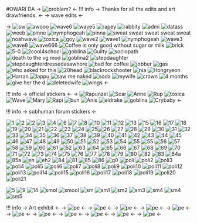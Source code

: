 #OWARI DA
-> ![problem?](https://imgur.com/Ros04m1.gif) <-
!!! info
    -> Thanks for all the edits and art drawfriends. <-
    -> wave edits  <-

-> ![sw](https://imgur.com/pnbk9x2.png) ![awooo](https://imgur.com/ncQCZKv.png) ![wave6](https://imgur.com/ETIAJnX.png)  ![wave5](https://imgur.com/XEJtLJ2.png) ![rapey](https://imgur.com/o8MZ97W.png) ![rabbity](https://imgur.com/VOTCR69.png) ![admi](https://imgur.com/nVa9fIj.png) ![datass](https://i.imgur.com/KG51MUA.png) ![weeb](https://i.imgur.com/7A72jcz.png) ![pinne](https://i.imgur.com/VtOLEPl.png)  ![nymphogeah](https://imgur.com/kOPONcw.png) ![pinna](https://imgur.com/h5yyU70.png)  ![sweat sweat sweat sweat sweat](https://imgur.com/h473YE5.png) ![noahwave](https://i.imgur.com/RPpYCud.png) ![toxica](https://i.imgur.com/Ry3W4XD.png)  ![goy](https://imgur.com/J2sQhvr.png)  ![wave2](https://imgur.com/I3Ff120.png)  ![wave1](https://imgur.com/eXKkjyV.png) ![nymphogeah](https://imgur.com/qwxxcn7.png) ![wave3](https://imgur.com/Xc6UQAm.png) ![wave8](https://imgur.com/t0yJwHu.png) ![wave666](https://imgur.com/Pv1ldU0.png)  ![Coffee is only good without sugar or milk](https://imgur.com/42Ol26i.png) ![brick](https://imgur.com/HYv4PWp.png) ![5-0](https://imgur.com/cH31Tiz.png) ![2cool4school](https://imgur.com/4xJvgAh.png) ![goblina](https://imgur.com/Gg3D8sb.png) ![Guilty](https://imgur.com/g1AB7mt.png) ![sociopath](https://imgur.com/X0enIz3.png) ![death to the vg mod](https://imgur.com/6WjubMz.png) ![goblina2](https://imgur.com/jKjso13.png) ![stepdaughter](https://imgur.com/ekV0bV7.png) ![stepdaughterdressedasawhore](https://i.imgur.com/JGKOv4u.png) ![bad for coffee](https://imgur.com/htvjGfC.png) ![jobber](https://imgur.com/c9tc6cr.png) ![gas](https://i.imgur.com/ekBX0tf.png)  ![who asked for this](https://imgur.com/FdikSTf.png) ![20head](https://imgur.com/fhxUs2V.png) ![blackrockshooter](https://imgur.com/4DllRHa.png)  ![nia](https://imgur.com/Pz41350.png) ![Hongryeon](https://imgur.com/ffdbipL.png) ![Harran](https://imgur.com/nMzvbk7.png) ![lappu](https://imgur.com/0OtowoN.png) ![saw me naked](https://imgur.com/YvYi4eK.png) ![soda](https://imgur.com/fHF3xLa.png) ![mywife](https://imgur.com/qoyqM2m.png) ![crown](https://imgur.com/FLWvYeY.png) ![4 months](https://imgur.com/CEEPKXm.png) ![give her the d](https://imgur.com/VktQBEa.png) ![deletedwife](https://imgur.com/y1qL9qA.png) ![wings](https://imgur.com/LtkG3EJ.png) <-


!!! info
    -> official stickers  <-
-> ![Rapunzel](https://imgur.com/VdEmDYa.png) ![Scar](https://imgur.com/leBYcrq.png) ![Anne](https://imgur.com/JX6V4YD.png) ![Rup](https://imgur.com/DPZv85n.png) ![toxica](https://imgur.com/jL7FGYw.png)
![Wave](https://imgur.com/3hzv3JC.png) ![Mary](https://imgur.com/ziziGxa.png) ![Rapi](https://imgur.com/2QJ8Fdr.png) ![bun](https://imgur.com/AajBxfR.png) ![Anis](https://imgur.com/BC9eFDE.png) ![eldrake](https://imgur.com/nVxVMr1.png) ![goblina](https://imgur.com/Tx3W2cl.png) ![Crybaby](https://imgur.com/3XkQXeF.png) <-

!!! info
    -> subhuman forum stickers  <-

 ![1](https://imgur.com/D07AOR4.jpg) ![2](https://imgur.com/Iv5OtUn.jpg) ![2](https://imgur.com/0oyTv25.jpg) ![3](https://imgur.com/D27ypLJ.jpg) ![4](https://imgur.com/pzmHw5S.jpg)    ![6](https://imgur.com/k5Zkz12.jpg) ![7](https://imgur.com/Z6ifzW6.jpg) ![8](https://imgur.com/4L3gxzS.jpg)  ![10](https://imgur.com/FcJIuHU.jpg) ![11](https://imgur.com/QKnLIhD.jpg) ![12](https://imgur.com/GNOcfPZ.jpg) ![13](https://imgur.com/9aUD8l8.jpg)  ![15](https://imgur.com/bLWrIiN.jpg) ![16](https://imgur.com/dBY2jTz.jpg) ![17](https://imgur.com/GNOcfPZ.jpg)  ![18](https://imgur.com/9aUD8l8.jpg) ![19](https://imgur.com/zies4UI.jpg) ![20](https://imgur.com/Qwospag.jpg) ![21](https://imgur.com/mkDAlTP.jpg) ![22](https://imgur.com/uGzkiHa.jpg) ![23](https://imgur.com/yD4HNd1.jpg) ![24](https://imgur.com/7lRz3V9.jpg) ![25](https://imgur.com/saObMtJ.jpg)![26](https://imgur.com/mLxwBeb.jpg) ![27](https://imgur.com/qxGa6Ve.jpg) ![28](https://imgur.com/LMBLdEe.jpg) ![29](https://imgur.com/ss4Wrs0.jpg) ![30](https://imgur.com/DkHW1LF.jpg) ![31](https://imgur.com/oOFYgfk.jpg) ![32](https://imgur.com/xa0YAJw.jpg) ![33](https://imgur.com/NVVaPSA.jpg) ![34](https://imgur.com/aHmNWM0.jpg) ![35](https://imgur.com/H0krKDr.jpg) ![36](https://imgur.com/vcKZwBs.jpg) ![37](https://imgur.com/aboafE0.jpg) ![38](https://imgur.com/nB4yXEO.jpg) ![39](https://imgur.com/xy0y3Tp.jpg) ![40](https://imgur.com/bIVVzBi.jpg) ![41](https://imgur.com/9kd9i4S.jpg) ![42](https://imgur.com/BGTVo2t.jpg) ![43](https://imgur.com/eiwjJFz.jpg) ![44](https://imgur.com/T8BkUKr.jpg) ![45](https://imgur.com/rwimUUS.jpg) ![46](https://imgur.com/SgN1Pgq.jpg) ![47](https://imgur.com/b31sUtu.jpg) ![48](https://imgur.com/FbSta1k.jpg) ![49](https://imgur.com/qyRP8jP.jpg) ![50](https://imgur.com/1xdypWm.jpg) ![51](https://imgur.com/KaTAzOg.jpg) ![52](https://imgur.com/ouEgQDC.jpg) ![53](https://imgur.com/oGQw20v.jpg) ![54](https://imgur.com/uF0KNS7.jpg) ![55](https://imgur.com/B3E7Hsr.jpg) ![55](https://imgur.com/M5WE9AQ.jpg) ![56](https://imgur.com/DngQvJ1.jpg) ![57](https://imgur.com/BFDsoQ3.jpg) ![58](https://imgur.com/1ykqUA3.jpg) ![59](https://imgur.com/U8N5O13.jpg) ![60](https://imgur.com/0zPPqTJ.jpg) ![61](https://imgur.com/mGADBXn.jpg) ![62](https://imgur.com/BPpP0ja.jpg) ![63](https://imgur.com/nvfwMUO.jpg) ![64](https://imgur.com/eiLhiVQ.jpg) ![65](https://imgur.com/OiBrb0d.jpg) ![66](https://imgur.com/N0zB0EN.jpg) ![67](https://imgur.com/Uutqqo9.jpg) ![68](https://imgur.com/B3ZYAnV.jpg) ![69](https://imgur.com/1Hjpk6w.jpg) ![70](https://imgur.com/HVqrBOI.jpg) ![71](https://imgur.com/uTJdTJj.jpg) ![72](https://imgur.com/AOmCxCH.jpg) ![73](https://imgur.com/SHiJTqL.jpg) ![74](https://imgur.com/3TFmm0T.jpg) ![75](https://imgur.com/FDtqDqC.jpg) ![76](https://imgur.com/Fvnw1I0.jpg) ![77](https://imgur.com/oNwdy6n.jpg) ![78](https://imgur.com/ywACXU6.jpg) ![79](https://imgur.com/TiG0tps.jpg) ![80](https://imgur.com/bfUJs69.jpg)  ![82](https://imgur.com/Ob65MYL.jpg) ![83](https://imgur.com/T9rFdR8.jpg)  ![84a](https://imgur.com/mwqrj5G.jpg) ![85a](https://imgur.com/YswzPnx.jpg) ![eh](https://imgur.com/6bMtdq5.jpg) ![eh2](https://imgur.com/8BpssSd.jpg) ![84](https://imgur.com/lesvnvw.jpg) ![81](https://imgur.com/MyfxviI.jpg) ![85](https://imgur.com/WpuuMpA.gif) ![86](https://imgur.com/fQJzSoc.gif) ![g0](https://imgur.com/LBMHoji.jpg) ![poli](https://i.ibb.co/kX1Ry7g/2.png) ![poli2](https://i.ibb.co/LJNm8ZL/21.png) ![poli3](https://i.ibb.co/J7T1Sgy/20.png) ![poli4](https://i.ibb.co/HXQpMfF/19.png) ![poli5](https://i.ibb.co/G0hKzG5/18.png) ![poli6](https://i.ibb.co/5Rb4M9f/17.png) ![poli7](https://i.ibb.co/q1bJTSj/16.png) ![poli8](https://i.ibb.co/9Y2VXwZ/15.png) ![poli9](https://i.ibb.co/9y4QY0j/14.png) ![poli10](https://i.ibb.co/df484qF/13.png) ![poli11](https://imgur.com/SQDCpK1.png) ![poli12](https://i.ibb.co/pf5m8cN/11.png) ![poli13](https://i.ibb.co/9h09FFw/10.png) ![poli14](https://i.ibb.co/fvXhKFq/9.png) ![poli15](https://i.ibb.co/j8N4cK5/8.png) ![poli16](https://i.ibb.co/T2Qvthw/7.png) ![poli17](https://i.ibb.co/55VJ3kq/6.png) ![poli18](https://i.ibb.co/wKMxvhf/5.png) ![poli19](https://i.ibb.co/6m5qw6p/4.png) ![poli20](https://i.ibb.co/dgxs4z7/3.png) ![poli21](https://i.ibb.co/VwSgWcy/1.png)

![5](https://imgur.com/ZxiTNSh.jpg) ![9](https://imgur.com/AlLTSqw.jpg) ![14](https://imgur.com/hnfH4Jn.jpg) ![smol](https://imgur.com/uLe9bHT.jpg) ![smool](https://imgur.com/pYIvaPD.jpg) ![sm](https://imgur.com/cwMD6nk.jpg) ![sm1](https://imgur.com/xfS4lf6.jpg) ![sm2](https://imgur.com/WXJUZWJ.jpg) ![sm3](https://imgur.com/BmFo3y8.jpg) ![sm4](https://imgur.com/PRqrWZh.jpg) ![sm4](https://imgur.com/0KXzgKG.jpg) ![sm5](https://imgur.com/jkbMq1B.jpg)

!!! info
    -> Art exhibit  <-
-> ![pe](https://imgur.com/mcs4Ao0.jpg) <-
-> ![pe](https://imgur.com/IvMKVIG.jpg) <-
-> ![pe](https://imgur.com/0MeXHSg.jpg) <-
-> ![pe](https://imgur.com/1BMjKpR.jpg) <-
-> ![pe](https://imgur.com/zqBgu5v.jpg) <-
-> ![pe](https://imgur.com/fRVtU5J.jpg) <-
-> ![pe](https://imgur.com/oJZwtv3.jpg) <-
-> ![pe](https://i.imgur.com/zlkt8d1.png) <-
-> ![pe](https://i.imgur.com/zbP7pq1.jpg) <-
-> ![pe](https://imgur.com/ZMdWizG.jpg) <-
-> ![pe](https://imgur.com/jqFiQuu.jpg) <-